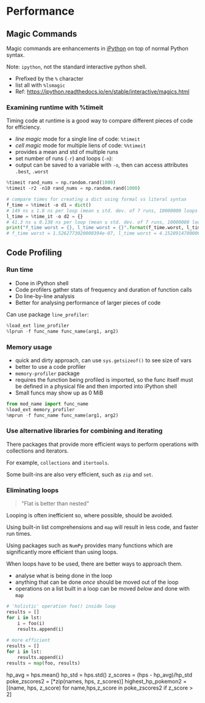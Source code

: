 # Performance

## Magic Commands

Magic commands are enhancements in [iPython](https://ipython.org/) on top of normal Python syntax.

Note: `ipython`, not the standard interactive python shell. 

- Prefixed by the `%` character
- list all with `%lsmagic`
- Ref: https://ipython.readthedocs.io/en/stable/interactive/magics.html


### Examining runtime with %timeit

Timing code at runtime is a good way to compare different pieces of code for efficiency.

- _line magic_ mode for a single line of code: `%timeit`
- _cell magic_ mode for multiple liens of code: `%%timeit` 
- provides a mean and std of multiple runs
- set number of runs (`-r`) and loops (`-n`):
- output can be saved to a variable with `-o`, then can access attributes `.best`, `.worst`

```python
%timeit rand_nums = np.random.rand(1000)
%timeit -r2 -n10 rand_nums = np.random.rand(1000)

# compare times for creating a dict using formal vs literal syntax
f_time = %timeit -o d1 = dict()
# 149 ns ± 1.8 ns per loop (mean ± std. dev. of 7 runs, 10000000 loops each)
l_time = %time_it -o d2 = {}
# 41.3 ns ± 0.138 ns per loop (mean ± std. dev. of 7 runs, 10000000 loops each)
print("f_time worst = {}, l_time worst = {}".format(f_time.worst, l_time.worst))
# f_time worst = 1.5262773020000394e-07, l_time worst = 4.152891470000668e-08
```

## Code Profiling

### Run time

- Done in iPython shell
- Code profilers gather stats of frequency and duration of function calls
- Do line-by-line analysis
- Better for analysing performance of larger pieces of code

Can use package `line_profiler`:

```python
%load_ext line_profiler
%lprun -f func_name func_name(arg1, arg2)
```

### Memory usage

- quick and dirty approach, can use `sys.getsizeof()` to see size of vars 
- better to use a code profiler
- `memory-profiler` package
- requires the function being profiled is imported, so the func itself must be defined in a physical file and then 
imported into iPython shell 
- Small funcs may show up as 0 MiB

```python
from mod_name import func_name
%load_ext memory_profiler
%mprun -f func_name func_name(arg1, arg2)
```

### Use alternative libraries for combining and iterating

There packages that provide more efficient ways to perform operations with collections and iterators. 

For example, `collections` and `itertools`.

Some built-ins are also very efficient, such as `zip` and `set`.

### Eliminating loops

> "Flat is better than nested"

Looping is often inefficient so, where possible, should be avoided.

Using built-in list comprehensions and `map` will result in less code, and faster run times.

Using packages such as `NumPy` provides many functions which are significantly more efficient than using loops.

When loops have to be used, there are better ways to approach them.

- analyse what is being done in the loop
- anything that can be done _once_ should be moved out of the loop
- operations on a list built in a loop can be moved _below_ and done with `map`

```python
# 'holistic' operation foo() inside loop
results = []
for i in lst:
    i = foo(i)  
    results.append(i)
  
# more efficient
results = []
for i in lst:
    results.append(i)
results = map(foo, results)
```

hp_avg = hps.mean()
hp_std = hps.std()
z_scores = (hps - hp_avg)/hp_std
poke_zscores2 = [*zip(names, hps, z_scores)]
highest_hp_pokemon2 = [(name, hps, z_score) for name,hps,z_score in poke_zscores2 if z_score > 2]







 



















